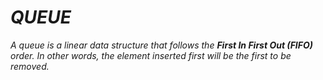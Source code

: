 # _QUEUE_

_A queue is a linear data structure that follows the **First In First Out (FIFO)** order. In other words, the element inserted first will be the first to be removed._
